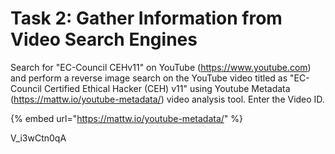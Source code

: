 # Task 2: Gather Information from Video Search Engines

Search for "EC-Council CEHv11" on YouTube (https://www.youtube.com) and perform a reverse image search on the YouTube video titled as "EC-Council Certified Ethical Hacker (CEH) v11" using Youtube Metadata (https://mattw.io/youtube-metadata/) video analysis tool. Enter the Video ID.&#x20;

{% embed url="https://mattw.io/youtube-metadata/" %}

V\_i3wCtn0qA

